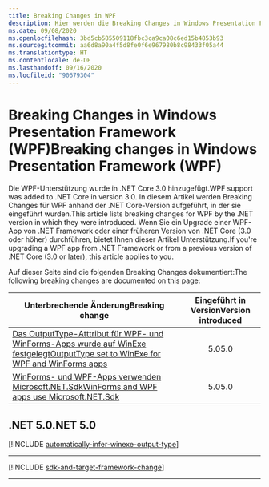 ```yaml
---
title: Breaking Changes in WPF
description: Hier werden die Breaking Changes in Windows Presentation Framework für .NET Core und .NET 5 aufgelistet.
ms.date: 09/08/2020
ms.openlocfilehash: 3bd5cb585509118fbc3ca9ca08c6ed15b4853b93
ms.sourcegitcommit: aa6d8a90a4f5d8fe0f6e967980b8c98433f05a44
ms.translationtype: HT
ms.contentlocale: de-DE
ms.lasthandoff: 09/16/2020
ms.locfileid: "90679304"
---
```

# <a name="breaking-changes-in-windows-presentation-framework-wpf"></a><span data-ttu-id="34444-103">Breaking Changes in Windows Presentation Framework (WPF)</span><span class="sxs-lookup"><span data-stu-id="34444-103">Breaking changes in Windows Presentation Framework (WPF)</span></span>

<span data-ttu-id="34444-104">Die WPF-Unterstützung wurde in .NET Core 3.0 hinzugefügt.</span><span class="sxs-lookup"><span data-stu-id="34444-104">WPF support was added to .NET Core in version 3.0.</span></span> <span data-ttu-id="34444-105">In diesem Artikel werden Breaking Changes für WPF anhand der .NET Core-Version aufgeführt, in der sie eingeführt wurden.</span><span class="sxs-lookup"><span data-stu-id="34444-105">This article lists breaking changes for WPF by the .NET version in which they were introduced.</span></span> <span data-ttu-id="34444-106">Wenn Sie ein Upgrade einer WPF-App von .NET Framework oder einer früheren Version von .NET Core (3.0 oder höher) durchführen, bietet Ihnen dieser Artikel Unterstützung.</span><span class="sxs-lookup"><span data-stu-id="34444-106">If you're upgrading a WPF app from .NET Framework or from a previous version of .NET Core (3.0 or later), this article applies to you.</span></span>

<span data-ttu-id="34444-107">Auf dieser Seite sind die folgenden Breaking Changes dokumentiert:</span><span class="sxs-lookup"><span data-stu-id="34444-107">The following breaking changes are documented on this page:</span></span>

| <span data-ttu-id="34444-108">Unterbrechende Änderung</span><span class="sxs-lookup"><span data-stu-id="34444-108">Breaking change</span></span> | <span data-ttu-id="34444-109">Eingeführt in Version</span><span class="sxs-lookup"><span data-stu-id="34444-109">Version introduced</span></span> |
| - | :-: |
| [<span data-ttu-id="34444-110">Das OutputType-Atttribut für WPF- und WinForms-Apps wurde auf WinExe festgelegt</span><span class="sxs-lookup"><span data-stu-id="34444-110">OutputType set to WinExe for WPF and WinForms apps</span></span>](#outputtype-set-to-winexe-for-wpf-and-winforms-apps) | <span data-ttu-id="34444-111">5.0</span><span class="sxs-lookup"><span data-stu-id="34444-111">5.0</span></span> |
| [<span data-ttu-id="34444-112">WinForms- und WPF-Apps verwenden Microsoft.NET.Sdk</span><span class="sxs-lookup"><span data-stu-id="34444-112">WinForms and WPF apps use Microsoft.NET.Sdk</span></span>](#winforms-and-wpf-apps-use-microsoftnetsdk) | <span data-ttu-id="34444-113">5.0</span><span class="sxs-lookup"><span data-stu-id="34444-113">5.0</span></span> |

## <a name="net-50"></a><span data-ttu-id="34444-114">.NET 5.0</span><span class="sxs-lookup"><span data-stu-id="34444-114">.NET 5.0</span></span>

[!INCLUDE [automatically-infer-winexe-output-type](../../../includes/core-changes/windowsforms/5.0/automatically-infer-winexe-output-type.md)]

***

[!INCLUDE [sdk-and-target-framework-change](../../../includes/core-changes/windowsforms/5.0/sdk-and-target-framework-change.md)]

***
